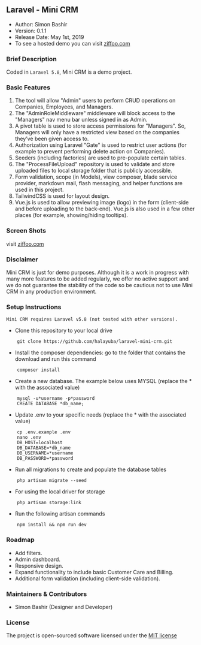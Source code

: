 ## Laravel - Mini CRM

- Author: Simon Bashir
- Version: 0.1.1
- Release Date: May 1st, 2019
- To see a hosted demo you can visit [ziffoo.com](http://www.ziffoo.com)

### Brief Description
Coded in `Laravel 5.8`, Mini CRM is a demo project.

### Basic Features
1. The tool will allow "Admin" users to perform CRUD operations on Companies, Employees, and Managers.
2. The "AdminRoleMiddleware" middleware will block access to the "Managers" nav menu bar unless signed in as Admin.
3. A pivot table is used to store access permissions for "Managers". So, Managers will only have a restricted view based on the companies they’ve been given access to.
4. Authorization using Laravel "Gate" is used to restrict user actions (for example to prevent performing delete action on Companies).
5. Seeders (including factories) are used to pre-populate certain tables.
6. The "ProcessFileUpload" repository is used to validate and store uploaded files to local storage folder that is publicly accessible.
7. Form validation, scope (in Models), view composer, blade service provider, markdown mail, flash messaging, and helper functions are used in this project.
8. TailwindCSS is used for layout design.
9. Vue.js is used to allow previewing image (logo) in the form (client-side and before uploading to the back-end). Vue.js is also used in a few other places (for example, showing/hiding tooltips).

### Screen Shots
visit [ziffoo.com](http://www.ziffoo.com/features)


### Disclaimer
Mini CRM is just for demo purposes. Although it is a work in progress with many more features to be added regularly, we offer no active support and we do not guarantee the stability of the code so be cautious not to use Mini CRM in any production environment.

### Setup Instructions
```
Mini CRM requires Laravel v5.8 (not tested with other versions).
```

* Clone this repository to your local drive
~~~
    git clone https://github.com/halayuba/laravel-mini-crm.git
~~~
* Install the composer dependencies: go to the folder that contains the download and run this command
~~~
    composer install
~~~
* Create a new database. The example below uses MYSQL (replace the * with the associated value)
~~~
    mysql -u*username -p*password
    CREATE DATABASE *db_name;
~~~
* Update .env to your specific needs (replace the * with the associated value)
~~~
    cp .env.example .env
    nano .env
    DB_HOST=localhost
    DB_DATABASE=*db_name
    DB_USERNAME=*username
    DB_PASSWORD=*password
~~~
* Run all migrations to create and populate the database tables
~~~
    php artisan migrate --seed
~~~
* For using the local driver for storage
~~~
    php artisan storage:link
~~~
* Run the following artisan commands
~~~
    npm install && npm run dev
~~~

### Roadmap
- Add filters.
- Admin dashboard.
- Responsive design.
- Expand functionality to include basic Customer Care and Billing.
- Additional form validation (including client-side validation).


### Maintainers & Contributors
- Simon Bashir (Designer and Developer)

### License
The project is open-sourced software licensed under the [MIT license](http://opensource.org/licenses/MIT)
